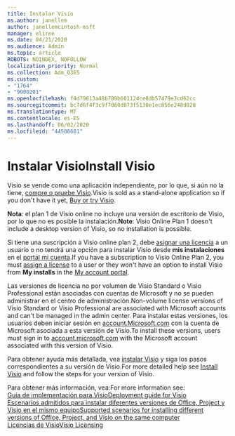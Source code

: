 ```yaml
---
title: Instalar Visio
ms.author: janellem
author: janellemcintosh-msft
manager: eliree
ms.date: 04/21/2020
ms.audience: Admin
ms.topic: article
ROBOTS: NOINDEX, NOFOLLOW
localization_priority: Normal
ms.collection: Adm_O365
ms.custom:
- "1764"
- "9000201"
ms.openlocfilehash: f4d79613a48b789b601124ce8db57479e3cd62cc
ms.sourcegitcommit: bc7d6f4f3c9f7060d073f5130e1ec856e248d020
ms.translationtype: MT
ms.contentlocale: es-ES
ms.lasthandoff: 06/02/2020
ms.locfileid: "44508681"
---
```

# <a name="install-visio"></a><span data-ttu-id="ac443-102">Instalar Visio</span><span class="sxs-lookup"><span data-stu-id="ac443-102">Install Visio</span></span>

<span data-ttu-id="ac443-103">Visio se vende como una aplicación independiente, por lo que, si aún no la tiene, [compre o pruebe Visio](https://products.office.com/visio).</span><span class="sxs-lookup"><span data-stu-id="ac443-103">Visio is sold as a stand-alone application so if you don't have it yet, [Buy or try Visio](https://products.office.com/visio).</span></span> 

<span data-ttu-id="ac443-104">**Nota**: el plan 1 de Visio online no incluye una versión de escritorio de Visio, por lo que no es posible la instalación.</span><span class="sxs-lookup"><span data-stu-id="ac443-104">**Note**: Visio Online Plan 1 doesn't include a desktop version of Visio, so no installation is possible.</span></span>

<span data-ttu-id="ac443-105">Si tiene una suscripción a Visio online plan 2, debe [asignar una licencia](https://docs.microsoft.com/microsoft-365/admin/add-users/add-users) a un usuario o no tendrá una opción para instalar Visio desde **mis instalaciones** en el [portal mi cuenta](https://portal.office.com/account#installs).</span><span class="sxs-lookup"><span data-stu-id="ac443-105">If you have a subscription to Visio Online Plan 2, you must [assign a license](https://docs.microsoft.com/microsoft-365/admin/add-users/add-users) to a user or they won't have an option to install Visio from **My installs** in the [My account portal](https://portal.office.com/account#installs).</span></span> 

<span data-ttu-id="ac443-106">Las versiones de licencia no por volumen de Visio Standard o Visio Professional están asociadas con cuentas de Microsoft y no se pueden administrar en el centro de administración.</span><span class="sxs-lookup"><span data-stu-id="ac443-106">Non-volume license versions of Visio Standard or Visio Professional are associated with Microsoft accounts and can't be managed in the admin center.</span></span> <span data-ttu-id="ac443-107">Para instalar estas versiones, los usuarios deben iniciar sesión en [account.Microsoft.com](https://account.microsoft.com) con la cuenta de Microsoft asociada a esta versión de Visio.</span><span class="sxs-lookup"><span data-stu-id="ac443-107">To install these versions, users must sign in to [account.microsoft.com](https://account.microsoft.com) with the Microsoft account associated with this version of Visio.</span></span>

<span data-ttu-id="ac443-108">Para obtener ayuda más detallada, vea [instalar Visio](https://support.office.com/article/f98f21e3-aa02-4827-9167-ddab5b025710?wt.mc_id=OfficeAdm_ClientDIA_Alchemy1764) y siga los pasos correspondientes a su versión de Visio.</span><span class="sxs-lookup"><span data-stu-id="ac443-108">For more detailed help see [Install Visio](https://support.office.com/article/f98f21e3-aa02-4827-9167-ddab5b025710?wt.mc_id=OfficeAdm_ClientDIA_Alchemy1764) and follow the steps for your version of Visio.</span></span>

<span data-ttu-id="ac443-109">Para obtener más información, vea:</span><span class="sxs-lookup"><span data-stu-id="ac443-109">For more information see:</span></span><br>
[<span data-ttu-id="ac443-110">Guía de implementación para Visio</span><span class="sxs-lookup"><span data-stu-id="ac443-110">Deployment guide for Visio</span></span>](https://docs.microsoft.com/deployoffice/deployment-guide-for-visio)<br>
[<span data-ttu-id="ac443-111">Escenarios admitidos para instalar diferentes versiones de Office, Project y Visio en el mismo equipo</span><span class="sxs-lookup"><span data-stu-id="ac443-111">Supported scenarios for installing different versions of Office, Project, and Visio on the same computer</span></span>](https://docs.microsoft.com/deployoffice/install-different-office-visio-and-project-versions-on-the-same-computer)<br>
[<span data-ttu-id="ac443-112">Licencias de Visio</span><span class="sxs-lookup"><span data-stu-id="ac443-112">Visio Licensing</span></span>](https://products.office.com/visio/microsoft-visio-volume-licensing-visio-for-multiple-users)